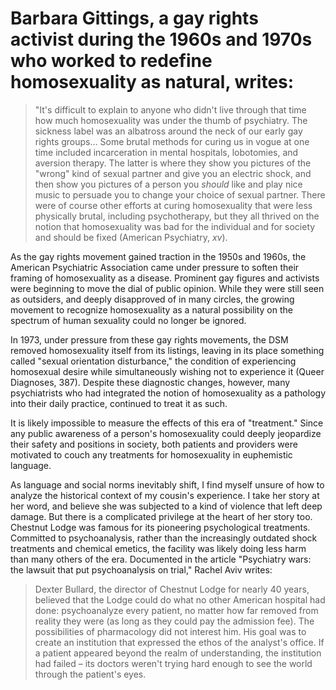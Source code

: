 # Barbara Gittings, a gay rights activist during the 1960s and 1970s who worked to redefine homosexuality as natural, writes:

> "It's difficult to explain to anyone who didn't live through that time how much homosexuality was under the thumb of psychiatry. The sickness label was an albatross around the neck of our early gay rights groups… Some brutal methods for curing us in vogue at one time included incarceration in mental hospitals, lobotomies, and aversion therapy. The latter is where they show you pictures of the "wrong" kind of sexual partner and give you an electric shock, and then show you pictures of a person you _should_ like and play nice music to persuade you to change your choice of sexual partner. There were of course other efforts at curing homosexuality that were less physically brutal, including psychotherapy, but they all thrived on the notion that homosexuality was bad for the individual and for society and should be fixed (American Psychiatry, _xv_).

As the gay rights movement gained traction in the 1950s and 1960s, the American Psychiatric Association came under pressure to soften their framing of homosexuality as a disease. Prominent gay figures and activists were beginning to move the dial of public opinion. While they were still seen as outsiders, and deeply disapproved of in many circles, the growing movement to recognize homosexuality as a natural possibility on the spectrum of human sexuality could no longer be ignored.

In 1973, under pressure from these gay rights movements, the DSM removed homosexuality itself from its listings, leaving in its place something called "sexual orientation disturbance," the condition of experiencing homosexual desire while simultaneously wishing not to experience it (Queer Diagnoses, 387). Despite these diagnostic changes, however, many psychiatrists who had integrated the notion of homosexuality as a pathology into their daily practice, continued to treat it as such.

It is likely impossible to measure the effects of this era of "treatment." Since any public awareness of a person's homosexuality could deeply jeopardize their safety and positions in society, both patients and providers were motivated to couch any treatments for homosexuality in euphemistic language.

As language and social norms inevitably shift, I find myself unsure of how to analyze the historical context of my cousin's experience. I take her story at her word, and believe she was subjected to a kind of violence that left deep damage. But there is a complicated privilege at the heart of her story too. Chestnut Lodge was famous for its pioneering psychological treatments.  Committed to psychoanalysis, rather than the increasingly outdated shock treatments and chemical emetics, the facility was likely doing less harm than many others of the era.  Documented in the article "Psychiatry wars: the lawsuit that put psychoanalysis on trial," Rachel Aviv writes:

> Dexter Bullard, the director of Chestnut Lodge for nearly 40 years, believed that the Lodge could do what no other American hospital had done: psychoanalyze every patient, no matter how far removed from reality they were (as long as they could pay the admission fee). The possibilities of pharmacology did not interest him. His goal was to create an institution that expressed the ethos of the analyst's office. If a patient appeared beyond the realm of understanding, the institution had failed – its doctors weren't trying hard enough to see the world through the patient's eyes.

